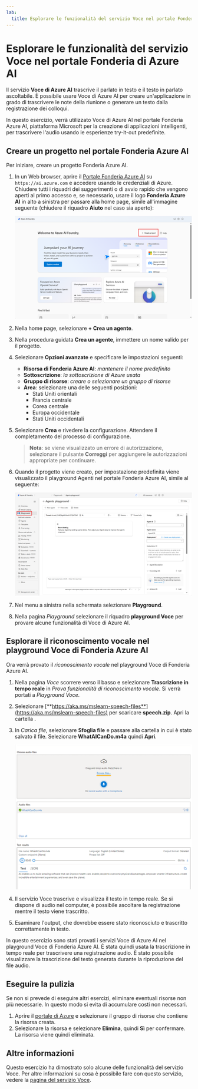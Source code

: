 ```yaml
---
lab:
  title: Esplorare le funzionalità del servizio Voce nel portale Fonderia di Azure AI
---
```


# Esplorare le funzionalità del servizio Voce nel portale Fonderia di Azure AI

Il servizio **Voce di Azure AI** trascrive il parlato in testo e il testo in parlato ascoltabile. È possibile usare Voce di Azure AI per creare un'applicazione in grado di trascrivere le note della riunione o generare un testo dalla registrazione dei colloqui.

In questo esercizio, verrà utilizzato Voce di Azure AI nel portale Fonderia Azure AI, piattaforma Microsoft per la creazione di applicazioni intelligenti, per trascrivere l'audio usando le esperienze try-it-out predefinite. 

## Creare un progetto nel portale Fonderia Azure AI

Per iniziare, creare un progetto Fonderia Azure AI.

1. In un Web browser, aprire il [Portale Fonderia Azure AI](https://ai.azure.com) su `https://ai.azure.com` e accedere usando le credenziali di Azure. Chiudere tutti i riquadri dei suggerimenti o di avvio rapido che vengono aperti al primo accesso e, se necessario, usare il logo **Fonderia Azure AI** in alto a sinistra per passare alla home page, simile all'immagine seguente (chiudere il riquadro **Aiuto** nel caso sia aperto):

    ![Screenshot della home page di Fonderia Azure AI con l'opzione Crea un agente selezionata.](./media/azure-ai-foundry-home-page.png)

1. Nella home page, selezionare **+ Crea un agente**.

1. Nella procedura guidata **Crea un agente**, immettere un nome valido per il progetto. 

1. Selezionare **Opzioni avanzate** e specificare le impostazioni seguenti:
    - **Risorsa di Fonderia Azure AI**: *mantenere il nome predefinito*
    - **Sottoscrizione**: *la sottoscrizione di Azure usata*
    - **Gruppo di risorse**: *creare o selezionare un gruppo di risorse*
    - **Area**: selezionare una delle seguenti posizioni:
        * Stati Uniti orientali
        * Francia centrale
        * Corea centrale
        * Europa occidentale
        * Stati Uniti occidentali

1. Selezionare **Crea** e rivedere la configurazione. Attendere il completamento del processo di configurazione.

    >**Nota**: se viene visualizzato un errore di autorizzazione, selezionare il pulsante **Correggi** per aggiungere le autorizzazioni appropriate per continuare.

1. Quando il progetto viene creato, per impostazione predefinita viene visualizzato il playground Agenti nel portale Fonderia Azure AI, simile al seguente:

    ![Screenshot dei dettagli di un progetto di Azure AI nel portale Fonderia di Azure AI.](./media/ai-foundry-project-2.png)
 
1. Nel menu a sinistra nella schermata selezionare **Playground**.

1. Nella pagina *Playground* selezionare il riquadro **playground Voce** per provare alcune funzionalità di Voce di Azure AI.

## Esplorare il riconoscimento vocale nel playground Voce di Fonderia Azure AI

Ora verrà provato il *riconoscimento vocale* nel playground Voce di Fonderia Azure AI. 

1. Nella pagina *Voce* scorrere verso il basso e selezionare **Trascrizione in tempo reale** in *Prova funzionalità di riconoscimento vocale*. Si verrà portati a *Playground Voce*. 

1. Selezionare [**https://aka.ms/mslearn-speech-files**](https://aka.ms/mslearn-speech-files) per scaricare **speech.zip**. Apri la cartella . 

1. In *Carica file*, selezionare **Sfoglia file** e passare alla cartella in cui è stato salvato il file. Selezionare **WhatAICanDo.m4a** quindi **Apri**.

    ![Ricerca dei file](media/recognize-synthesize-speech/browse-files-speech.png)

1. Il servizio Voce trascrive e visualizza il testo in tempo reale. Se si dispone di audio nel computer, è possibile ascoltare la registrazione mentre il testo viene trascritto.

1. Esaminare l'output, che dovrebbe essere stato riconosciuto e trascritto correttamente in testo.

In questo esercizio sono stati provati i servizi Voce di Azure AI nel playground Voce di Fonderia Azure AI. È stata quindi usata la trascrizione in tempo reale per trascrivere una registrazione audio. È stato possibile visualizzare la trascrizione del testo generata durante la riproduzione del file audio.

## Eseguire la pulizia

Se non si prevede di eseguire altri esercizi, eliminare eventuali risorse non più necessarie. In questo modo si evita di accumulare costi non necessari.

1. Aprire il [portale di Azure]( https://portal.azure.com) e selezionare il gruppo di risorse che contiene la risorsa creata.
1. Selezionare la risorsa e selezionare **Elimina**, quindi **Sì** per confermare. La risorsa viene quindi eliminata.

## Altre informazioni

Questo esercizio ha dimostrato solo alcune delle funzionalità del servizio Voce. Per altre informazioni su cosa è possibile fare con questo servizio, vedere la [pagina del servizio Voce](https://azure.microsoft.com/services/cognitive-services/speech-services).
